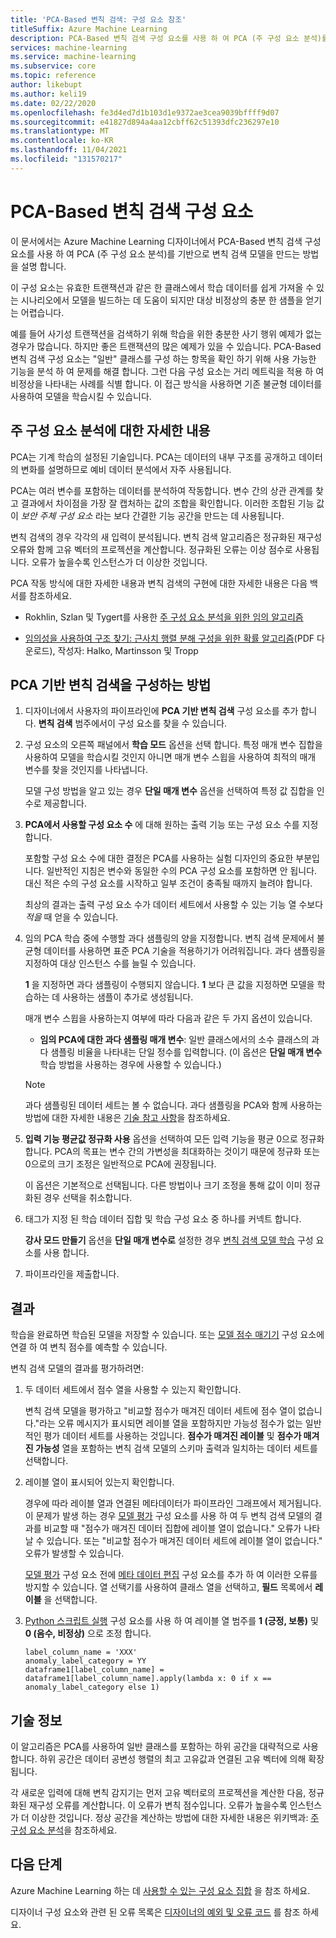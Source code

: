 ```yaml
---
title: 'PCA-Based 변칙 검색: 구성 요소 참조'
titleSuffix: Azure Machine Learning
description: PCA-Based 변칙 검색 구성 요소를 사용 하 여 PCA (주 구성 요소 분석)를 기반으로 변칙 검색 모델을 만드는 방법에 대해 알아봅니다.
services: machine-learning
ms.service: machine-learning
ms.subservice: core
ms.topic: reference
author: likebupt
ms.author: keli19
ms.date: 02/22/2020
ms.openlocfilehash: fe3d4ed7d1b103d1e9372ae3cea9039bffff9d07
ms.sourcegitcommit: e41827d894a4aa12cbff62c51393dfc236297e10
ms.translationtype: MT
ms.contentlocale: ko-KR
ms.lasthandoff: 11/04/2021
ms.locfileid: "131570217"
---
```

# <a name="pca-based-anomaly-detection-component"></a>PCA-Based 변칙 검색 구성 요소

이 문서에서는 Azure Machine Learning 디자이너에서 PCA-Based 변칙 검색 구성 요소를 사용 하 여 PCA (주 구성 요소 분석)를 기반으로 변칙 검색 모델을 만드는 방법을 설명 합니다.

이 구성 요소는 유효한 트랜잭션과 같은 한 클래스에서 학습 데이터를 쉽게 가져올 수 있는 시나리오에서 모델을 빌드하는 데 도움이 되지만 대상 비정상의 충분 한 샘플을 얻기는 어렵습니다. 

예를 들어 사기성 트랜잭션을 검색하기 위해 학습을 위한 충분한 사기 행위 예제가 없는 경우가 많습니다. 하지만 좋은 트랜잭션의 많은 예제가 있을 수 있습니다. PCA-Based 변칙 검색 구성 요소는 "일반" 클래스를 구성 하는 항목을 확인 하기 위해 사용 가능한 기능을 분석 하 여 문제를 해결 합니다. 그런 다음 구성 요소는 거리 메트릭을 적용 하 여 비정상을 나타내는 사례를 식별 합니다. 이 접근 방식을 사용하면 기존 불균형 데이터를 사용하여 모델을 학습시킬 수 있습니다.

## <a name="more-about-principal-component-analysis"></a>주 구성 요소 분석에 대한 자세한 내용

PCA는 기계 학습의 설정된 기술입니다. PCA는 데이터의 내부 구조를 공개하고 데이터의 변화를 설명하므로 예비 데이터 분석에서 자주 사용됩니다.

PCA는 여러 변수를 포함하는 데이터를 분석하여 작동합니다. 변수 간의 상관 관계를 찾고 결과에서 차이점을 가장 잘 캡처하는 값의 조합을 확인합니다. 이러한 조합된 기능 값이 *보안 주체 구성 요소* 라는 보다 간결한 기능 공간을 만드는 데 사용됩니다.

변칙 검색의 경우 각각의 새 입력이 분석됩니다. 변칙 검색 알고리즘은 정규화된 재구성 오류와 함께 고유 벡터의 프로젝션을 계산합니다. 정규화된 오류는 이상 점수로 사용됩니다. 오류가 높을수록 인스턴스가 더 이상한 것입니다.

PCA 작동 방식에 대한 자세한 내용과 변칙 검색의 구현에 대한 자세한 내용은 다음 백서를 참조하세요.

- Rokhlin, Szlan 및 Tygert를 사용한 [주 구성 요소 분석을 위한 임의 알고리즘](https://arxiv.org/abs/0809.2274)

- [임의성을 사용하여 구조 찾기: 근사치 행렬 분해 구성을 위한 확률 알고리즘](http://users.cms.caltech.edu/~jtropp/papers/HMT11-Finding-Structure-SIREV.pdf)(PDF 다운로드), 작성자: Halko, Martinsson 및 Tropp

## <a name="how-to-configure-pca-based-anomaly-detection"></a>PCA 기반 변칙 검색을 구성하는 방법

1. 디자이너에서 사용자의 파이프라인에 **PCA 기반 변칙 검색** 구성 요소를 추가 합니다. **변칙 검색** 범주에서이 구성 요소를 찾을 수 있습니다.

2. 구성 요소의 오른쪽 패널에서 **학습 모드** 옵션을 선택 합니다. 특정 매개 변수 집합을 사용하여 모델을 학습시킬 것인지 아니면 매개 변수 스윕을 사용하여 최적의 매개 변수를 찾을 것인지를 나타냅니다.

    모델 구성 방법을 알고 있는 경우 **단일 매개 변수** 옵션을 선택하여 특정 값 집합을 인수로 제공합니다.

3. **PCA에서 사용할 구성 요소 수** 에 대해 원하는 출력 기능 또는 구성 요소 수를 지정합니다.

    포함할 구성 요소 수에 대한 결정은 PCA를 사용하는 실험 디자인의 중요한 부분입니다. 일반적인 지침은 변수와 동일한 수의 PCA 구성 요소를 포함하면 안 됩니다. 대신 적은 수의 구성 요소를 시작하고 일부 조건이 충족될 때까지 늘려야 합니다.

    최상의 결과는 출력 구성 요소 수가 데이터 세트에서 사용할 수 있는 기능 열 수보다 *적을* 때 얻을 수 있습니다.

4. 임의 PCA 학습 중에 수행할 과다 샘플링의 양을 지정합니다. 변칙 검색 문제에서 불균형 데이터를 사용하면 표준 PCA 기술을 적용하기가 어려워집니다. 과다 샘플링을 지정하여 대상 인스턴스 수를 늘릴 수 있습니다.

    **1** 을 지정하면 과다 샘플링이 수행되지 않습니다. **1** 보다 큰 값을 지정하면 모델을 학습하는 데 사용하는 샘플이 추가로 생성됩니다.

    매개 변수 스윕을 사용하는지 여부에 따라 다음과 같은 두 가지 옵션이 있습니다.

    - **임의 PCA에 대한 과다 샘플링 매개 변수**: 일반 클래스에서의 소수 클래스의 과다 샘플링 비율을 나타내는 단일 정수를 입력합니다. (이 옵션은 **단일 매개 변수** 학습 방법을 사용하는 경우에 사용할 수 있습니다.)

    > [!NOTE]
    > 과다 샘플링된 데이터 세트는 볼 수 없습니다. 과다 샘플링을 PCA와 함께 사용하는 방법에 대한 자세한 내용은 [기술 참고 사항](#technical-notes)을 참조하세요.

5. **입력 기능 평균값 정규화 사용** 옵션을 선택하여 모든 입력 기능을 평균 0으로 정규화합니다. PCA의 목표는 변수 간의 가변성을 최대화하는 것이기 때문에 정규화 또는 0으로의 크기 조정은 일반적으로 PCA에 권장됩니다.

    이 옵션은 기본적으로 선택됩니다. 다른 방법이나 크기 조정을 통해 값이 이미 정규화된 경우 선택을 취소합니다.

6. 태그가 지정 된 학습 데이터 집합 및 학습 구성 요소 중 하나를 커넥트 합니다.

   **강사 모드 만들기** 옵션을 **단일 매개 변수로** 설정한 경우 [변칙 검색 모델 학습](train-anomaly-detection-model.md) 구성 요소를 사용 합니다.

7. 파이프라인을 제출합니다.

## <a name="results"></a>결과

학습을 완료하면 학습된 모델을 저장할 수 있습니다. 또는 [모델 점수 매기기](score-model.md) 구성 요소에 연결 하 여 변칙 점수를 예측할 수 있습니다.

변칙 검색 모델의 결과를 평가하려면:

1. 두 데이터 세트에서 점수 열을 사용할 수 있는지 확인합니다.

    변칙 검색 모델을 평가하고 "비교할 점수가 매겨진 데이터 세트에 점수 열이 없습니다."라는 오류 메시지가 표시되면 레이블 열을 포함하지만 가능성 점수가 없는 일반적인 평가 데이터 세트를 사용하는 것입니다. **점수가 매겨진 레이블** 및 **점수가 매겨진 가능성** 열을 포함하는 변칙 검색 모델의 스키마 출력과 일치하는 데이터 세트를 선택합니다.

2. 레이블 열이 표시되어 있는지 확인합니다.

    경우에 따라 레이블 열과 연결된 메타데이터가 파이프라인 그래프에서 제거됩니다. 이 문제가 발생 하는 경우 [모델 평가](evaluate-model.md) 구성 요소를 사용 하 여 두 변칙 검색 모델의 결과를 비교할 때 "점수가 매겨진 데이터 집합에 레이블 열이 없습니다." 오류가 나타날 수 있습니다. 또는 "비교할 점수가 매겨진 데이터 세트에 레이블 열이 없습니다." 오류가 발생할 수 있습니다.

    [모델 평가](evaluate-model.md) 구성 요소 전에 [메타 데이터 편집](edit-metadata.md) 구성 요소를 추가 하 여 이러한 오류를 방지할 수 있습니다. 열 선택기를 사용하여 클래스 열을 선택하고, **필드** 목록에서 **레이블** 을 선택합니다.

3. [Python 스크립트 실행](execute-python-script.md) 구성 요소를 사용 하 여 레이블 열 범주를 **1 (긍정, 보통)** 및 **0 (음수, 비정상)** 으로 조정 합니다.

    ````
    label_column_name = 'XXX'
    anomaly_label_category = YY
    dataframe1[label_column_name] = dataframe1[label_column_name].apply(lambda x: 0 if x == anomaly_label_category else 1)
    ````

    
## <a name="technical-notes"></a>기술 정보

이 알고리즘은 PCA를 사용하여 일반 클래스를 포함하는 하위 공간을 대략적으로 사용합니다. 하위 공간은 데이터 공변성 행렬의 최고 고유값과 연결된 고유 벡터에 의해 확장됩니다. 

각 새로운 입력에 대해 변칙 감지기는 먼저 고유 벡터로의 프로젝션을 계산한 다음, 정규화된 재구성 오류를 계산합니다. 이 오류가 변칙 점수입니다. 오류가 높을수록 인스턴스가 더 이상한 것입니다. 정상 공간을 계산하는 방법에 대한 자세한 내용은 위키백과: [주 구성 요소 분석](https://wikipedia.org/wiki/Principal_component_analysis)을 참조하세요. 


## <a name="next-steps"></a>다음 단계

Azure Machine Learning 하는 데 [사용할 수 있는 구성 요소 집합](component-reference.md) 을 참조 하세요. 

디자이너 구성 요소와 관련 된 오류 목록은 [디자이너의 예외 및 오류 코드](designer-error-codes.md) 를 참조 하세요.